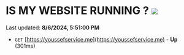 # IS MY WEBSITE RUNNING ? [![](https://img.shields.io/static/v1?label=Sponsor&message=%E2%9D%A4&logo=GitHub&color=%23fe8e86)](https://github.com/sponsors/Youssef-Lehmam)

Last updated: **8/6/2024, 5:51:00 PM**

- `GET` [https://youssefservice.me](https://youssefservice.me) - **Up** (301ms)

